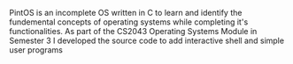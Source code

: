 PintOS is an incomplete OS written in C to learn and identify the fundemental concepts of operating systems while completing it's functionalities. As part of the CS2043 Operating Systems Module in Semester 3 I developed the source code to add interactive shell and simple user programs
